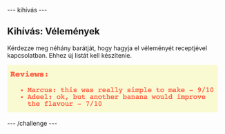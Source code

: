 \--- kihívás \---

## Kihívás: Vélemények

Kérdezze meg néhány barátját, hogy hagyja el véleményét receptjével kapcsolatban. Ehhez új listát kell készítenie.

![screenshot](images/recipe-reviews.png)

\--- /challenge \---